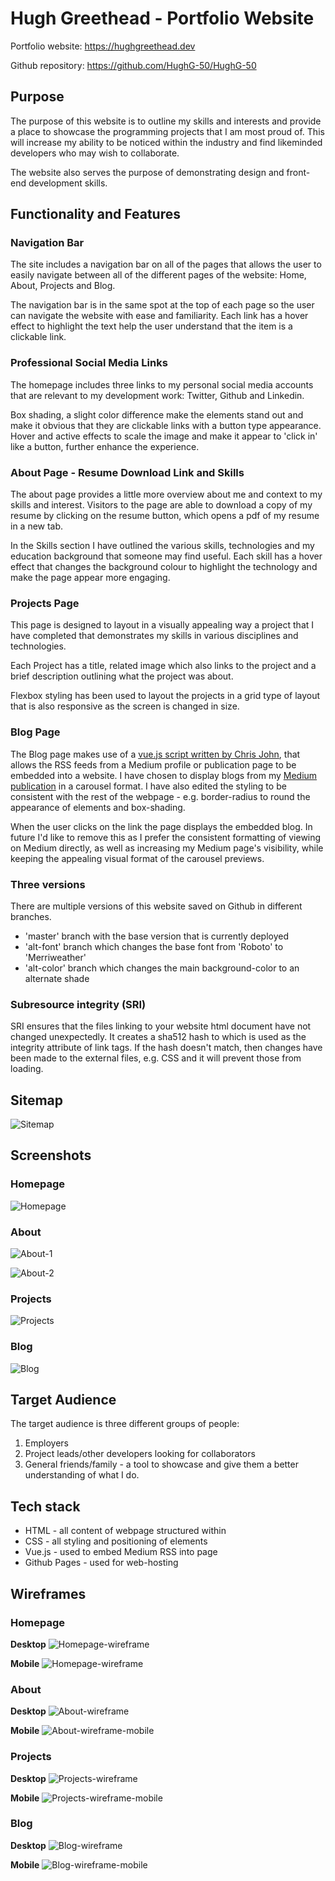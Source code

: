 # Hugh Greethead - Portfolio Website
Portfolio website: https://hughgreethead.dev

Github repository: https://github.com/HughG-50/HughG-50

## Purpose

The purpose of this website is to outline my skills and interests and provide a place to showcase the programming projects that I am most proud of. This will increase my ability to be noticed within the industry and find likeminded developers who may wish to collaborate.

The website also serves the purpose of demonstrating design and front-end development skills.

## Functionality and Features

### Navigation Bar
The site includes a navigation bar on all of the pages that allows the user to easily navigate between all of the different pages of the website: Home, About, Projects and Blog.

The navigation bar is in the same spot at the top of each page so the user can navigate the website with ease and familiarity. Each link has a hover effect to highlight the text help the user understand that the item is a clickable link.

### Professional Social Media Links
The homepage includes three links to my personal social media accounts that are relevant to my development work: Twitter, Github and Linkedin. 

Box shading, a slight color difference make the elements stand out and make it obvious that they are clickable links with a button type appearance. Hover and active effects to scale the image and make it appear to 'click in' like a button, further enhance the experience.

### About Page - Resume Download Link and Skills

The about page provides a little more overview about me and context to my skills and interest. Visitors to the page are able to download a copy of my resume by clicking on the resume button, which opens a pdf of my resume in a new tab.

In the Skills section I have outlined the various skills, technologies and my education background that someone may find useful. Each skill has a hover effect that changes the background colour to highlight the technology and make the page appear more engaging.

### Projects Page

This page is designed to layout in a visually appealing way a project that I have completed that demonstrates my skills in various disciplines and technologies.

Each Project has a title, related image which also links to the project and a brief description outlining what the project was about. 

Flexbox styling has been used to layout the projects in a grid type of layout that is also
responsive as the screen is changed in size.

### Blog Page

The Blog page makes use of a [vue.js script written by Chris John](https://medium.com/retainable/how-to-embed-medium-on-your-website-the-easy-way-41ac0a13231e), that allows the RSS feeds from a Medium profile or publication page to be embedded into a website. I have chosen to display blogs from my [Medium publication](https://medium.com/hugh-greethead) in a carousel format. I have also edited the styling to be consistent with the rest of the webpage - e.g. border-radius to round the appearance of elements and box-shading. 

When the user clicks on the link the page displays the embedded blog. In future I'd like to remove this as I prefer the consistent formatting of viewing on Medium directly, as well as increasing my Medium page's visibility, while keeping the appealing visual format of the carousel previews.

### Three versions

There are multiple versions of this website saved on Github in different branches.
* 'master' branch with the base version that is currently deployed
* 'alt-font' branch which changes the base font from 'Roboto' to 'Merriweather'
* 'alt-color' branch which changes the main background-color to an alternate shade

### Subresource integrity (SRI)

SRI ensures that the files linking to your website html document have not changed unexpectedly. It creates a sha512 hash to which is used as the integrity attribute of link tags. If the hash doesn't match, then changes have been made to the external files, e.g. CSS and it will prevent those from loading.

## Sitemap

![Sitemap](docs/portfolio-site-map.png)

## Screenshots

### Homepage

![Homepage](docs/home-page.png)

### About 

![About-1](docs/about-page-1.png)

![About-2](docs/about-page-2.png)

### Projects 

![Projects](docs/project-page.png)

### Blog 

![Blog](docs/blog-page.png)

## Target Audience

The target audience is three different groups of people:

1. Employers
2. Project leads/other developers looking for collaborators
3. General friends/family - a tool to showcase and give them a better understanding of what I do.

## Tech stack

* HTML - all content of webpage structured within
* CSS - all styling and positioning of elements
* Vue.js - used to embed Medium RSS into page
* Github Pages - used for web-hosting

## Wireframes

### Homepage

**Desktop**
![Homepage-wireframe](docs/wireframe-homepage.png)

**Mobile**
![Homepage-wireframe](docs/wireframe-homepage-mobile.png)

### About 

**Desktop**
![About-wireframe](docs/wireframe-about.png)

**Mobile**
![About-wireframe-mobile](docs/wireframe-about-mobile.png)

### Projects 

**Desktop**
![Projects-wireframe](docs/wireframe-projects.png)

**Mobile**
![Projects-wireframe-mobile](docs/wireframe-projects-mobile.png)

### Blog 

**Desktop**
![Blog-wireframe](docs/wireframe-blog.png)

**Mobile**
![Blog-wireframe-mobile](docs/wireframe-blog-mobile.png)

